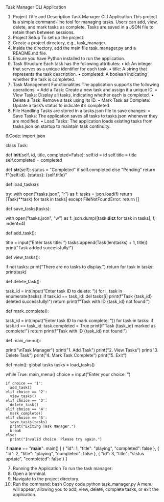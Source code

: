 Task Manager CLI Application
1. Project Title and Description
Task Manager CLI Application
This project is a simple command-line tool for managing tasks. Users can add, view, delete, and mark tasks as complete. Tasks are saved in a JSON file to retain them between sessions.
2. Project Setup
To set up the project:
1.	Create a project directory, e.g., task_manager.
2.	Inside the directory, add the main file task_manager.py and a README.md file.
3.	Ensure you have Python installed to run the application.
3. Task Structure
Each task has the following attributes:
•	id: An integer that serves as a unique identifier for each task.
•	title: A string that represents the task description.
•	completed: A boolean indicating whether the task is completed.
4. Task Management Functionalities
The application supports the following operations:
•	Add a Task: Create a new task and assign it a unique ID.
•	View Tasks: Display all tasks, indicating whether each is completed.
•	Delete a Task: Remove a task using its ID.
•	Mark Task as Complete: Update a task’s status to indicate it’s completed.
5. File Handling
Tasks are stored in a tasks.json file to save changes:
•	Save Tasks: The application saves all tasks to tasks.json whenever they are modified.
•	Load Tasks: The application loads existing tasks from tasks.json on startup to maintain task continuity.

6.Code:
import json

class Task:
  
  def __init__(self, id, title, completed=False):
    self.id = id
    self.title = title
    self.completed = completed

  def __str__(self):
    status = "Completed" if self.completed else "Pending"
    return f"{self.id}. {status}: {self.title}"

def load_tasks():
 
  try:
    with open("tasks.json", "r") as f:
      tasks = json.load(f)
      return [Task(**task) for task in tasks]
  except FileNotFoundError:
    return []

def save_tasks(tasks):
 
  with open("tasks.json", "w") as f:
    json.dump([task.__dict__ for task in tasks], f, indent=4)

def add_task():
 
  title = input("Enter task title: ")
  tasks.append(Task(len(tasks) + 1, title))
  print("Task added successfully!")

def view_tasks():
  
  if not tasks:
    print("There are no tasks to display.")
    return
  for task in tasks:
    print(task)

def delete_task():
 
  task_id = int(input("Enter task ID to delete: "))
  for i, task in enumerate(tasks):
    if task.id == task_id:
      del tasks[i]
      print(f"Task {task_id} deleted successfully!")
      return
  print(f"Task with ID {task_id} not found.")

def mark_complete():
  
  task_id = int(input("Enter task ID to mark complete: "))
  for task in tasks:
    if task.id == task_id:
      task.completed = True
      print(f"Task {task_id} marked as complete!")
      return
  print(f"Task with ID {task_id} not found.")

def main_menu():
  
  print("\nTask Manager")
  print("1. Add Task")
  print("2. View Tasks")
  print("3. Delete Task")
  print("4. Mark Task Complete")
  print("5. Exit")

def main():
  global tasks
  tasks = load_tasks()

  while True:
    main_menu()
    choice = input("Enter your choice: ")

    if choice == '1':
      add_task()
    elif choice == '2':
      view_tasks()
    elif choice == '3':
      delete_task()
    elif choice == '4':
      mark_complete()
    elif choice == '5':
      save_tasks(tasks)
      print("Exiting Task Manager.")
      break
    else:
      print("Invalid choice. Please try again.")

if __name__ == "__main__":
  main()
[
    {
        "id": 1,
        "title": "playing",
        "completed": false
    },
    {
        "id": 2,
        "title": "playing",
        "completed": false
    },
    {
        "id": 3,
        "title": "ststus update",
        "completed": false
    }
]

7. Running the Application
To run the task manager:
1.	Open a terminal.
2.	Navigate to the project directory.
3.	Run the command:
bash
Copy code
python task_manager.py
A menu will appear, allowing you to add, view, delete, complete tasks, or exit the application.

